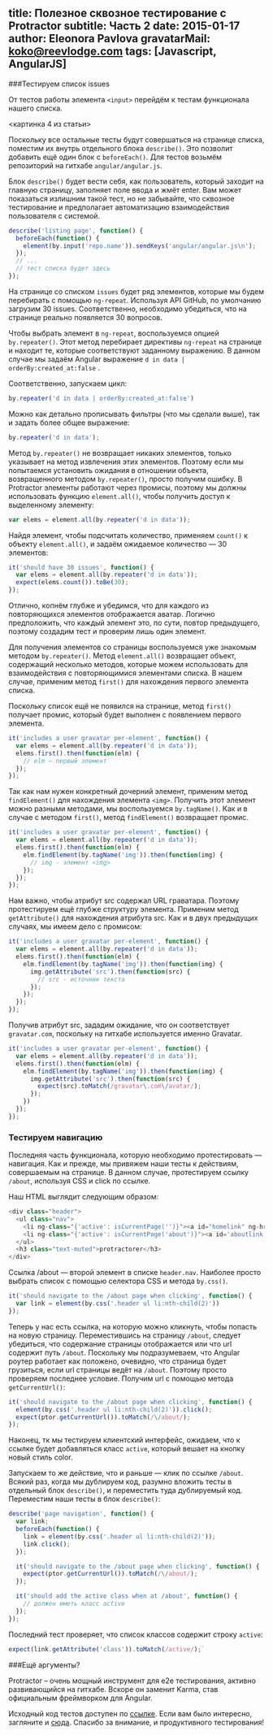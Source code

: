 title: Полезное сквозное тестирование с Protractor
subtitle: Часть 2
date: 2015-01-17
author: Eleonora Pavlova
gravatarMail: koko@reevlodge.com
tags: [Javascript, AngularJS]
---

###Тестируем список issues

От тестов работы элемента `<input>` перейдём к тестам функционала нашего списка.

<картинка 4 из статьи>

Поскольку все остальные тесты будут совершаться на странице списка, поместим их внутрь отдельного блока `describe()`. Это позволит добавить ещё один блок с `beforeEach()`. Для тестов возьмём репозиторий на гитхабе `angular/angular.js`.

<!-- more -->

Блок `describe()` будет вести себя, как пользователь, который заходит на главную страницу, заполняет поле ввода и жмёт enter. Вам может показаться излишним такой тест, но не забывайте, что сквозное тестирование и предполагает автоматизацию взаимодействия пользователя с системой.

```js
describe('listing page', function() {
  beforeEach(function() {
    element(by.input('repo.name')).sendKeys('angular/angular.js\n');
  });
  // ...
  // тест списка будет здесь
});
```

На странице со списком `issues` будет ряд элементов, которые мы будем перебирать с помощью `ng-repeat`. Используя API GitHub, по умолчанию загрузим 30 issues. Соответственно, необходимо убедиться, что на странице реально появляется 30 вопросов.

Чтобы выбрать элемент в `ng-repeat`, воспользуемся опцией  `by.repeater()`. Этот метод перебирает директивы `ng-repeat` на странице и находит те, которые соответствуют заданному выражению. В данном случае мы задаём Angular выражение `d in data | orderBy:created_at:false` . 

Соответственно, запускаем цикл:

```js
by.repeater('d in data | orderBy:created_at:false')
```

Можно как детально прописывать фильтры (что мы сделали выше), так и задать более общее выражение:

```js
by.repeater('d in data');
```

Метод `by.repeater()` не возвращает никаких элементов, только указывает на метод извлечения этих элементов. Поэтому если мы попытаемся установить ожидания в отношении объекта, возвращенного методом `by.repeater()`,  просто получим ошибку. В Protractor элементы работают через промисы, поэтому мы должны использовать функцию `element.all()`, чтобы получить доступ к выделенному элементу:

```js
var elems = element.all(by.repeater('d in data'));
```

Найдя элемент, чтобы подсчитать количество, применяем `count()` к объекту `element.all()`, и задаём ожидаемое количество — 30 элементов:

```js
it('should have 30 issues', function() {
  var elems = element.all(by.repeater('d in data'));
  expect(elems.count()).toBe(30);
});
```

Отлично, копнём глубже и убедимся, что для каждого из повторяющихся элементов отображается аватар. Логично предположить, что каждый элемент это, по сути, повтор предыдущего, поэтому создадим тест и проверим лишь один элемент.

Для получения элементов со страницы воспользуемся уже знакомым методом `by.repeater()`. Метод `element.all()` возвращает объект, содержащий несколько методов, которые  можем использовать для взаимодействия с повторяющимися элементами списка. В нашем случае, применим метод `first()` для нахождения первого элемента списка. 

Поскольку список ещё не появился на странице, метод `first()` получает промис, который будет выполнен с появлением первого элемента. 

```js
it('includes a user gravatar per-element', function() {
  var elems = element.all(by.repeater('d in data'));
  elems.first().then(function(elm) {
    // elm – первый элемент
  });
});
```

Так как нам нужен конкретный дочерний элемент, применим метод `findElement()` для нахождения элемента `<img>`. Получить этот элемент можно разными методами, мы воспользуемся `by.tagName()`.  Как и в случае с методом `first()`, метод `findElement()` возвращает промис. 

```js
it('includes a user gravatar per-element', function() {
  var elems = element.all(by.repeater('d in data'));
  elems.first().then(function(elm) {
    elm.findElement(by.tagName('img')).then(function(img) {
      // img - элемент <img> 
    });
  });
});
```

Нам важно, чтобы атрибут src содержал URL граватара. Поэтому протестируем ещё глубже структуру элемента. Применим метод `getAttribute()` для нахождения атрибута src. Как и в двух предыдущих случаях, мы имеем дело с промисом:

```js
it('includes a user gravatar per-element', function() {
  var elems = element.all(by.repeater('d in data'));
  elems.first().then(function(elm) {
    elm.findElement(by.tagName('img')).then(function(img) {
      img.getAttribute('src').then(function(src) {
        // src - источник текста
      });
    });
  });
});
```

Получив атрибут src, зададим ожидание, что он соответствует `gravatar.com`, поскольку на гитхабе используется именно Gravatar.  
```js
it('includes a user gravatar per-element', function() {
  var elems = element.all(by.repeater('d in data'));
  elems.first().then(function(elm) {
    elm.findElement(by.tagName('img')).then(function(img) {
      img.getAttribute('src').then(function(src) {
        expect(src).toMatch(/gravatar\.com\/avatar/);
      });
    })
  });
});
```

### Тестируем навигацию

Последняя часть функционала, которую необходимо протестировать — навигация. Как и прежде, мы привяжем наши тесты к действиям, совершаемым на странице. В данном случае, протестируем ссылку `/about`, используя CSS и click по ссылке.

Наш HTML выглядит следующим образом:

```js
<div class="header">
  <ul class="nav">
    <li ng-class="{'active': isCurrentPage('')}"><a id="homelink" ng-href="#">Home</a></li>
    <li ng-class="{'active': isCurrentPage('about')}"><a id='aboutlink' ng-href="#/about">About</a></li>
  </ul>
  <h3 class="text-muted">protractorer</h3>
</div>
```

Ссылка /about — второй элемент в списке `header.nav`. Наиболее просто выбрать список с помощью селектора CSS и метода `by.css()`. 

```js
it('should navigate to the /about page when clicking', function() {
  var link = element(by.css('.header ul li:nth-child(2)'))
});
```

Теперь у нас есть ссылка, на которую можно кликнуть, чтобы попасть на новую страницу. Переместившись на страницу `/about`, следует убедиться, что содержание страницы отображается или что url содержит путь `/about`. Поскольку мы подразумеваем, что Angular роутер работает как положено, очевидно, что страница будет грузиться, если url страницы ведёт на `/about`. Поэтому просто проверяем последнее условие. Получим url с помощью метода `getCurrentUrl()`:

```js
it('should navigate to the /about page when clicking', function() {
  element(by.css('.header ul li:nth-child(2)')).click();
  expect(ptor.getCurrentUrl()).toMatch(/\/about/);
});
```

Наконец, тк мы тестируем клиентский интерфейс, ожидаем, что к ссылке будет добавляться класс `active`, который вешает на кнопку новый стиль color.

Запускаем то же действие, что и раньше — клик по ссылке `/about`. Всякий раз, когда мы дублируем код, разумно вложить тесты в отдельный блок `describe()`, и переместить туда дублируемый код. Переместим наши тесты в блок `describe()`:

```js
describe('page navigation', function() {
  var link;
  beforeEach(function() {
    link = element(by.css('.header ul li:nth-child(2)'));
    link.click();
  });

  it('should navigate to the /about page when clicking', function() {
    expect(ptor.getCurrentUrl()).toMatch(/\/about/);
  });

  it('should add the active class when at /about', function() {
    // должен иметь класс active
  });
});
```

Последний тест проверяет, что список классов содержит строку `active`:

```js
expect(link.getAttribute('class')).toMatch(/active/);`
```

###Ещё аргументы?

Protractor – очень мощный инструмент для e2e тестирования, активно развивающийся на гитхабе. Вскоре он заменит Karma, став официальным фреймворком для Angular. 

Исходный код тестов доступен по [ссылке](http://j.mp/1m4xdma). 
Если вам было интересно, загляните и [сюда](ng-book.com). 
Спасибо за внимание, и продуктивного тестирования! 








